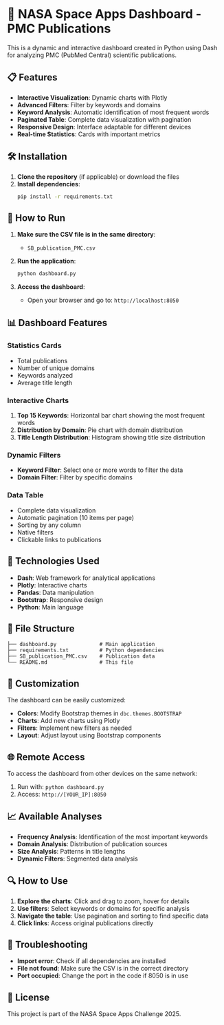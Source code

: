 # 🚀 NASA Space Apps Dashboard - PMC Publications

This is a dynamic and interactive dashboard created in Python using Dash for analyzing PMC (PubMed Central) scientific publications.

## 📋 Features

- **Interactive Visualization**: Dynamic charts with Plotly
- **Advanced Filters**: Filter by keywords and domains
- **Keyword Analysis**: Automatic identification of most frequent words
- **Paginated Table**: Complete data visualization with pagination
- **Responsive Design**: Interface adaptable for different devices
- **Real-time Statistics**: Cards with important metrics

## 🛠️ Installation

1. **Clone the repository** (if applicable) or download the files
2. **Install dependencies**:
   ```bash
   pip install -r requirements.txt
   ```

## 🚀 How to Run

1. **Make sure the CSV file is in the same directory**:
   - `SB_publication_PMC.csv`

2. **Run the application**:
   ```bash
   python dashboard.py
   ```

3. **Access the dashboard**:
   - Open your browser and go to: `http://localhost:8050`

## 📊 Dashboard Features

### Statistics Cards
- Total publications
- Number of unique domains
- Keywords analyzed
- Average title length

### Interactive Charts
1. **Top 15 Keywords**: Horizontal bar chart showing the most frequent words
2. **Distribution by Domain**: Pie chart with domain distribution
3. **Title Length Distribution**: Histogram showing title size distribution

### Dynamic Filters
- **Keyword Filter**: Select one or more words to filter the data
- **Domain Filter**: Filter by specific domains

### Data Table
- Complete data visualization
- Automatic pagination (10 items per page)
- Sorting by any column
- Native filters
- Clickable links to publications

## 🔧 Technologies Used

- **Dash**: Web framework for analytical applications
- **Plotly**: Interactive charts
- **Pandas**: Data manipulation
- **Bootstrap**: Responsive design
- **Python**: Main language

## 📁 File Structure

```
├── dashboard.py              # Main application
├── requirements.txt          # Python dependencies
├── SB_publication_PMC.csv    # Publication data
└── README.md                 # This file
```

## 🎨 Customization

The dashboard can be easily customized:

- **Colors**: Modify Bootstrap themes in `dbc.themes.BOOTSTRAP`
- **Charts**: Add new charts using Plotly
- **Filters**: Implement new filters as needed
- **Layout**: Adjust layout using Bootstrap components

## 🌐 Remote Access

To access the dashboard from other devices on the same network:

1. Run with: `python dashboard.py`
2. Access: `http://[YOUR_IP]:8050`

## 📈 Available Analyses

- **Frequency Analysis**: Identification of the most important keywords
- **Domain Analysis**: Distribution of publication sources
- **Size Analysis**: Patterns in title lengths
- **Dynamic Filters**: Segmented data analysis

## 🔍 How to Use

1. **Explore the charts**: Click and drag to zoom, hover for details
2. **Use filters**: Select keywords or domains for specific analysis
3. **Navigate the table**: Use pagination and sorting to find specific data
4. **Click links**: Access original publications directly

## 🐛 Troubleshooting

- **Import error**: Check if all dependencies are installed
- **File not found**: Make sure the CSV is in the correct directory
- **Port occupied**: Change the port in the code if 8050 is in use

## 📝 License

This project is part of the NASA Space Apps Challenge 2025.
